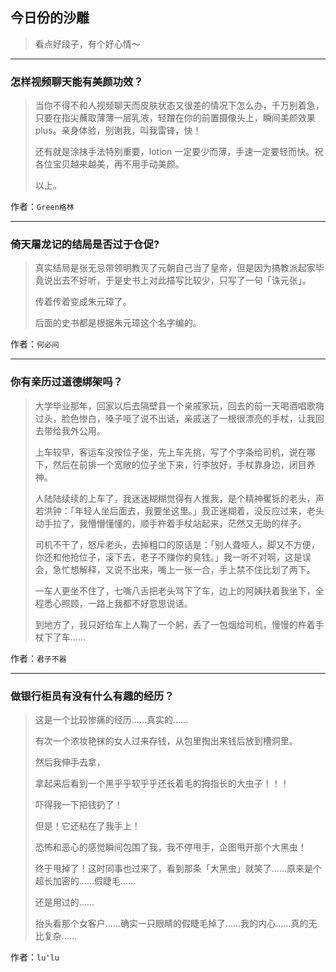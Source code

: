 ## 今日份的沙雕

> 看点好段子，有个好心情～


 
---

### 怎样视频聊天能有美颜功效？

> 当你不得不和人视频聊天而皮肤状态又很差的情况下怎么办，千万别着急，只要在指尖蘸取薄薄一层乳液，轻蹭在你的前置摄像头上，瞬间美颜效果 plus。亲身体验，别谢我，叫我雷锋，快！
> 
> 还有就是涂抹手法特别重要，lotion 一定要少而薄，手速一定要轻而快。祝各位宝贝越来越美，再不用手动美颜。
> 
> 以上。


作者：`Green格林`

---

### 倚天屠龙记的结局是否过于仓促?

> 真实结局是张无忌带领明教灭了元朝自己当了皇帝，但是因为搞教派起家毕竟说出去不好听，于是史书上对此描写比较少，只写了一句「诛元张」。
> 
> 传着传着变成朱元璋了。
> 
> 后面的史书都是根据朱元璋这个名字编的。


作者：`何必问`

---

### 你有亲历过道德绑架吗？

> 大学毕业那年，回家以后去隔壁县一个亲戚家玩，回去的前一天喝酒唱歌嗨过头，脸色惨白，嗓子哑了说不出话，亲戚送了一根很漂亮的手杖，让我回去带给我外公用。
> 
> 上车较早，客运车没按位子坐，先上车先挑，写了个字条给司机，说在哪下，然后在前排一个宽敞的位子坐下来，行李放好，手杖靠身边，闭目养神。
> 
> 人陆陆续续的上车了，我迷迷糊糊觉得有人推我，是个精神矍铄的老头，声若洪钟：「年轻人坐后面去，我要坐这里。」我正迷糊着，没反应过来，老头动手拉了，我懵懵懂懂的，顺手杵着手杖站起来，茫然又无助的样子。
> 
> 司机不干了，怒斥老头，去掉粗口的原话是：「别人聋哑人，脚又不方便，你还和他抢位子，滚下去，老子不赚你的臭钱。」我一听不对啊，这是误会，急忙想解释，又说不出来，嘴上一张一合，手上禁不住比划了两下。
> 
> 一车人更坐不住了，七嘴八舌把老头骂下了车，边上的阿姨扶着我坐下，全程悉心照顾，一路上我都不好意思说话。
> 
> 到地方了，我只好给车上人鞠了一个躬，丢了一包烟给司机，慢慢的杵着手杖下了车……


作者：`君子不器`

---

### 做银行柜员有没有什么有趣的经历？

> 这是一个比较惨痛的经历……真实的……
> 
> 有次一个浓妆艳抹的女人过来存钱，从包里掏出来钱后放到槽洞里。
> 
> 然后我伸手去拿，
> 
> 拿起来后看到一个黑乎乎软乎乎还长着毛的拇指长的大虫子！！！
> 
> 吓得我一下把钱扔了！
> 
> 但是！它还粘在了我手上！
> 
> 恐怖和恶心的感觉瞬间包围了我，我不停甩手，企图甩开那个大黑虫！
> 
> 终于甩掉了！这时同事也过来了，看到那条「大黑虫」就笑了……原来是个超长加密的……假睫毛……
> 
> 还是用过的……
> 
> 抬头看那个女客户……确实一只眼睛的假睫毛掉了……我的内心……真的无比复杂……


作者：`lu'lu`